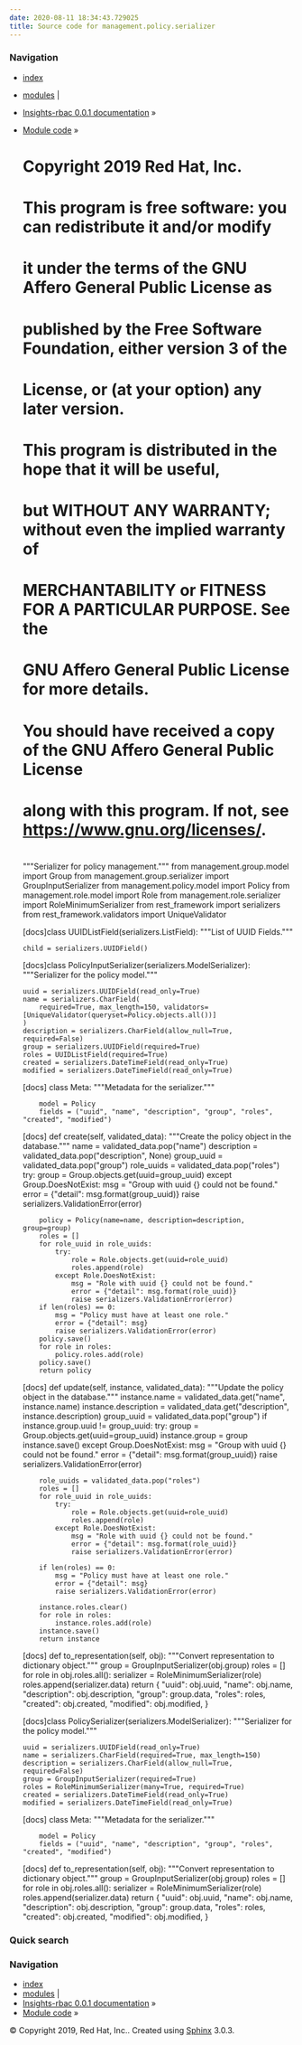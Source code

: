 ```yaml
---
date: 2020-08-11 18:34:43.729025
title: Source code for management.policy.serializer
---
```

### Navigation

  - [index](../../../../genindex/ "General Index")
  - [modules](../../../../py-modindex/ "Python Module Index") |
  - [Insights-rbac 0.0.1 documentation](../../../../index/) »
  - [Module code](../../../index/) »


    #
    # Copyright 2019 Red Hat, Inc.
    #
    # This program is free software: you can redistribute it and/or modify
    # it under the terms of the GNU Affero General Public License as
    # published by the Free Software Foundation, either version 3 of the
    # License, or (at your option) any later version.
    #
    # This program is distributed in the hope that it will be useful,
    # but WITHOUT ANY WARRANTY; without even the implied warranty of
    # MERCHANTABILITY or FITNESS FOR A PARTICULAR PURPOSE.  See the
    # GNU Affero General Public License for more details.
    #
    # You should have received a copy of the GNU Affero General Public License
    # along with this program.  If not, see <https://www.gnu.org/licenses/>.
    #
    
    """Serializer for policy management."""
    from management.group.model import Group
    from management.group.serializer import GroupInputSerializer
    from management.policy.model import Policy
    from management.role.model import Role
    from management.role.serializer import RoleMinimumSerializer
    from rest_framework import serializers
    from rest_framework.validators import UniqueValidator
    
    
    [docs]class UUIDListField(serializers.ListField):
        """List of UUID Fields."""
    
        child = serializers.UUIDField()
    
    
    [docs]class PolicyInputSerializer(serializers.ModelSerializer):
        """Serializer for the policy model."""
    
        uuid = serializers.UUIDField(read_only=True)
        name = serializers.CharField(
            required=True, max_length=150, validators=[UniqueValidator(queryset=Policy.objects.all())]
        )
        description = serializers.CharField(allow_null=True, required=False)
        group = serializers.UUIDField(required=True)
        roles = UUIDListField(required=True)
        created = serializers.DateTimeField(read_only=True)
        modified = serializers.DateTimeField(read_only=True)
    
    [docs]    class Meta:
            """Metadata for the serializer."""
    
            model = Policy
            fields = ("uuid", "name", "description", "group", "roles", "created", "modified")
    
    [docs]    def create(self, validated_data):
            """Create the policy object in the database."""
            name = validated_data.pop("name")
            description = validated_data.pop("description", None)
            group_uuid = validated_data.pop("group")
            role_uuids = validated_data.pop("roles")
            try:
                group = Group.objects.get(uuid=group_uuid)
            except Group.DoesNotExist:
                msg = "Group with uuid {} could not be found."
                error = {"detail": msg.format(group_uuid)}
                raise serializers.ValidationError(error)
    
            policy = Policy(name=name, description=description, group=group)
            roles = []
            for role_uuid in role_uuids:
                try:
                    role = Role.objects.get(uuid=role_uuid)
                    roles.append(role)
                except Role.DoesNotExist:
                    msg = "Role with uuid {} could not be found."
                    error = {"detail": msg.format(role_uuid)}
                    raise serializers.ValidationError(error)
            if len(roles) == 0:
                msg = "Policy must have at least one role."
                error = {"detail": msg}
                raise serializers.ValidationError(error)
            policy.save()
            for role in roles:
                policy.roles.add(role)
            policy.save()
            return policy
    
    [docs]    def update(self, instance, validated_data):
            """Update the policy object in the database."""
            instance.name = validated_data.get("name", instance.name)
            instance.description = validated_data.get("description", instance.description)
            group_uuid = validated_data.pop("group")
            if instance.group.uuid != group_uuid:
                try:
                    group = Group.objects.get(uuid=group_uuid)
                    instance.group = group
                    instance.save()
                except Group.DoesNotExist:
                    msg = "Group with uuid {} could not be found."
                    error = {"detail": msg.format(group_uuid)}
                    raise serializers.ValidationError(error)
    
            role_uuids = validated_data.pop("roles")
            roles = []
            for role_uuid in role_uuids:
                try:
                    role = Role.objects.get(uuid=role_uuid)
                    roles.append(role)
                except Role.DoesNotExist:
                    msg = "Role with uuid {} could not be found."
                    error = {"detail": msg.format(role_uuid)}
                    raise serializers.ValidationError(error)
    
            if len(roles) == 0:
                msg = "Policy must have at least one role."
                error = {"detail": msg}
                raise serializers.ValidationError(error)
    
            instance.roles.clear()
            for role in roles:
                instance.roles.add(role)
            instance.save()
            return instance
    
    [docs]    def to_representation(self, obj):
            """Convert representation to dictionary object."""
            group = GroupInputSerializer(obj.group)
            roles = []
            for role in obj.roles.all():
                serializer = RoleMinimumSerializer(role)
                roles.append(serializer.data)
            return {
                "uuid": obj.uuid,
                "name": obj.name,
                "description": obj.description,
                "group": group.data,
                "roles": roles,
                "created": obj.created,
                "modified": obj.modified,
            }
    
    
    [docs]class PolicySerializer(serializers.ModelSerializer):
        """Serializer for the policy model."""
    
        uuid = serializers.UUIDField(read_only=True)
        name = serializers.CharField(required=True, max_length=150)
        description = serializers.CharField(allow_null=True, required=False)
        group = GroupInputSerializer(required=True)
        roles = RoleMinimumSerializer(many=True, required=True)
        created = serializers.DateTimeField(read_only=True)
        modified = serializers.DateTimeField(read_only=True)
    
    [docs]    class Meta:
            """Metadata for the serializer."""
    
            model = Policy
            fields = ("uuid", "name", "description", "group", "roles", "created", "modified")
    
    [docs]    def to_representation(self, obj):
            """Convert representation to dictionary object."""
            group = GroupInputSerializer(obj.group)
            roles = []
            for role in obj.roles.all():
                serializer = RoleMinimumSerializer(role)
                roles.append(serializer.data)
            return {
                "uuid": obj.uuid,
                "name": obj.name,
                "description": obj.description,
                "group": group.data,
                "roles": roles,
                "created": obj.created,
                "modified": obj.modified,
            }

### Quick search

### Navigation

  - [index](../../../../genindex/ "General Index")
  - [modules](../../../../py-modindex/ "Python Module Index") |
  - [Insights-rbac 0.0.1 documentation](../../../../index/) »
  - [Module code](../../../index/) »

© Copyright 2019, Red Hat, Inc.. Created using
[Sphinx](http://sphinx-doc.org/) 3.0.3.